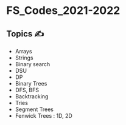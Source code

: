 # FS_Codes_2021-2022

## Topics ✍️
- Arrays 
- Strings
- Binary search
- DSU
- DP
- Binary Trees
- DFS, BFS
- Backtracking
- Tries
- Segment Trees
- Fenwick Trees : 1D, 2D
